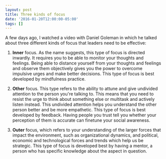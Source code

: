 ```yaml
---
layout: post
title: Three kinds of focus
date: '2016-01-20T12:00:00-05:00'
tags: []
---
```

A few days ago, I watched a video with Daniel Goleman in which he talked about three different kinds of focus that leaders need to be effective:

1. **Inner** focus. As the name suggests, this type of focus is directed inwardly. It requires you to be able to monitor your thoughts and feelings. Being able to distance yourself from your thoughts and feelings and observe them objectively gives you the power to overcome impulsive urges and make better decisions. This type of focus is best developed by mindfulness practice.

2. **Other** focus. This type refers to the ability to attune and give undivided attention to the person you're talking to. This means that you need to resist the urge to think about something else or multitask and actively listen instead. This undivided attention helps you understand the other person better and be more empathetic.
This type of focus is best developed by feedback. Having people you trust tell you whether your perception of them is accurate can finetune your social awareness.

3. **Outer** focus, which refers to your understanding of the larger forces that impact the environment, such as organizational dynamics, and political, economic and technological forces and trends which help us be strategic. This type of focus is developed best by having a mentor, a person who has specific knowledge about the aspect in question.
